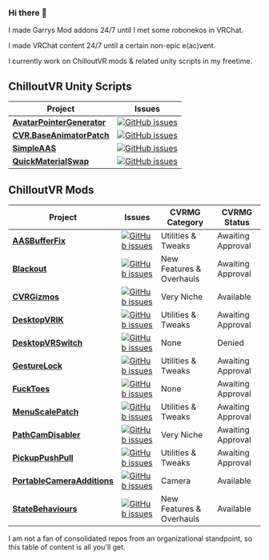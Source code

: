 ### Hi there 👋

I made Garrys Mod addons 24/7 until I met some robonekos in VRChat.

I made VRChat content 24/7 until a certain non-epic e(ac)vent.

I currently work on ChilloutVR mods & related unity scripts in my freetime.

## ChilloutVR Unity Scripts

| Project | Issues |
|-------------|-------------------|
| [**AvatarPointerGenerator**](https://github.com/NotAKidOnSteam/AvatarPointerGenerator/) | [![GitHub issues](https://img.shields.io/github/issues/NotAKidOnSteam/AvatarPointerGenerator?color=green&logo=github&style=flat)](https://github.com/NotAKidOnSteam/AvatarPointerGenerator/issues) |
| [**CVR.BaseAnimatorPatch**](https://github.com/NotAKidOnSteam/CVR.BaseAnimatorPatch/) | [![GitHub issues](https://img.shields.io/github/issues/NotAKidOnSteam/CVR.BaseAnimatorPatch?color=green&logo=github&style=flat)](https://github.com/NotAKidOnSteam/CVR.BaseAnimatorPatch/issues) |
| [**SimpleAAS**](https://github.com/NotAKidOnSteam/SimpleAAS/) | [![GitHub issues](https://img.shields.io/github/issues/NotAKidOnSteam/SimpleAAS?color=green&logo=github&style=flat)](https://github.com/NotAKidOnSteam/SimpleAAS/issues) |
| [**QuickMaterialSwap**](https://github.com/NotAKidOnSteam/QuickMaterialSwap/) | [![GitHub issues](https://img.shields.io/github/issues/NotAKidOnSteam/QuickMaterialSwap?color=green&logo=github&style=flat)](https://github.com/NotAKidOnSteam/QuickMaterialSwap/issues) |

## ChilloutVR Mods

| Project | Issues | CVRMG Category | CVRMG Status |
|-------------|-------------------|---|---|
| [**AASBufferFix**](https://github.com/NotAKidOnSteam/AASBufferFix/) | [![GitHub issues](https://img.shields.io/github/issues/NotAKidOnSteam/AASBufferFix?color=green&logo=github&style=flat)](https://github.com/NotAKidOnSteam/AASBufferFix/issues) | Utilities & Tweaks  | Awaiting Approval |
| [**Blackout**](https://github.com/NotAKidOnSteam/Blackout/) | [![GitHub issues](https://img.shields.io/github/issues/NotAKidOnSteam/Blackout?color=green&logo=github&style=flat)](https://github.com/NotAKidOnSteam/Blackout/issues) | New Features & Overhauls | Awaiting Approval |
| [**CVRGizmos**](https://github.com/NotAKidOnSteam/CVRGizmos/) | [![GitHub issues](https://img.shields.io/github/issues/NotAKidOnSteam/CVRGizmos?color=green&logo=github&style=flat)](https://github.com/NotAKidOnSteam/CVRGizmos/issues) | Very Niche | Available |
| [**DesktopVRIK**](https://github.com/notakidonsteam/desktopvrik) | [![GitHub issues](https://img.shields.io/github/issues/notakidonsteam/desktopvrik?color=green&logo=github&style=flat)](https://github.com/notakidonsteam/desktopvrik/issues) | Utilities & Tweaks | Awaiting Approval |
| [**DesktopVRSwitch**](https://github.com/NotAKidOnSteam/DesktopVRSwitch/) | [![GitHub issues](https://img.shields.io/github/issues/NotAKidOnSteam/DesktopVRSwitch?color=green&logo=github&style=flat)](https://github.com/NotAKidOnSteam/DesktopVRSwitch/issues) | None | Denied |
| [**GestureLock**](https://github.com/NotAKidOnSteam/GestureLock/) | [![GitHub issues](https://img.shields.io/github/issues/NotAKidOnSteam/GestureLock?color=green&logo=github&style=flat)](https://github.com/NotAKidOnSteam/GestureLock/issues) | Utilities & Tweaks | Awaiting Approval |
| [**FuckToes**](https://github.com/NotAKidOnSteam/FuckToes/) | [![GitHub issues](https://img.shields.io/github/issues/NotAKidOnSteam/FuckToes?color=green&logo=github&style=flat)](https://github.com/NotAKidOnSteam/FuckToes/issues) | None | Awaiting Approval |
| [**MenuScalePatch**](https://github.com/NotAKidOnSteam/MenuScalePatch/) | [![GitHub issues](https://img.shields.io/github/issues/NotAKidOnSteam/MenuScalePatch?color=green&logo=github&style=flat)](https://github.com/NotAKidOnSteam/MenuScalePatch/issues) | Utilities & Tweaks | Awaiting Approval  |
| [**PathCamDisabler**](https://github.com/NotAKidOnSteam/PathCamDisabler/) | [![GitHub issues](https://img.shields.io/github/issues/NotAKidOnSteam/PathCamDisabler?color=green&logo=github&style=flat)](https://github.com/NotAKidOnSteam/PathCamDisabler/issues) | Very Niche | Awaiting Approval |
| [**PickupPushPull**](https://github.com/NotAKidOnSteam/PickupPushPull/) | [![GitHub issues](https://img.shields.io/github/issues/NotAKidOnSteam/PickupPushPull?color=green&logo=github&style=flat)](https://github.com/NotAKidOnSteam/PickupPushPull/issues) | Utilities & Tweaks | Awaiting Approval |
| [**PortableCameraAdditions**](https://github.com/NotAKidOnSteam/PortableCameraAdditions/) | [![GitHub issues](https://img.shields.io/github/issues/NotAKidOnSteam/PortableCameraAdditions?color=green&logo=github&style=flat)](https://github.com/NotAKidOnSteam/PortableCameraAdditions/issues) | Camera | Available |
| [**StateBehaviours**](https://github.com/NotAKidOnSteam/StateBehaviours/) | [![GitHub issues](https://img.shields.io/github/issues/NotAKidOnSteam/StateBehaviours?color=green&logo=github&style=flat)](https://github.com/NotAKidOnSteam/StateBehaviours/issues) | New Features & Overhauls | Available |


I am not a fan of consolidated repos from an organizational standpoint, so this table of content is all you'll get.
